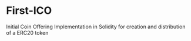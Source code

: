 # First-ICO
Initial Coin Offering Implementation in Solidity for creation and distribution of a ERC20 token
